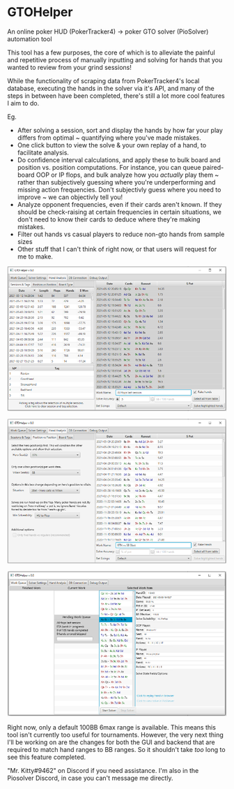 # GTOHelper
An online poker HUD (PokerTracker4) -> poker GTO solver (PioSolver) automation tool

This tool has a few purposes, the core of which is to alleviate the painful and repetitive process of manually inputting and solving for hands that you wanted to review from your grind sessions!

While the functionality of scraping data from PokerTracker4's local database, executing the hands in the solver via it's API, and many of the steps in between have been completed, there's still a lot more cool features I aim to do.

Eg.
- After solving a session, sort and display the hands by how far your play differs from optimal ~ quantifying where you've made mistakes.
- One click button to view the solve & your own replay of a hand, to facilitate analysis.
- Do confidence interval calculations, and apply these to bulk board and position vs. position computations. For instance, you can queue paired-board OOP or IP flops, and bulk analyze how you *actually* play them ~ rather than subjectively guessing where you're underperforming and missing action frequencies. Don't subjectivly guess where you need to improve ~ we can objectivly tell you!
- Analyze opponent frequencies, even if their cards aren't known. If they should be check-raising at certain frequencies in certain situations, we don't need to know their cards to deduce where they're making mistakes.
- Filter out hands vs casual players to reduce non-gto hands from sample sizes
- Other stuff that I can't think of right now, or that users will request for me to make.

![Sessions](https://github.com/Mister-Kitty/Mister-Kitty.github.io/blob/3cbb8b91d2556ee92580313fcacdf9e3d0fb5d52/img/GTOHelper/Session%20Tab.png)

![Position v position](https://github.com/Mister-Kitty/Mister-Kitty.github.io/blob/3cbb8b91d2556ee92580313fcacdf9e3d0fb5d52/img/GTOHelper/Position%20v%20Position.png)

![Work Queue](https://github.com/Mister-Kitty/Mister-Kitty.github.io/blob/3cbb8b91d2556ee92580313fcacdf9e3d0fb5d52/img/GTOHelper/Work%20Queue.png)

Right now, only a default 100BB 6max range is available. This means this tool isn't currently too useful for tournaments. However, the very next thing I'll be working on are the changes for both the GUI and backend that are required to match hand ranges to BB ranges. So it shouldn't take _too_ long to see this feature completed.

"Mr. Kitty#9462" on Discord if you need assistance. I'm also in the Piosolver Discord, in case you can't message me directly.
